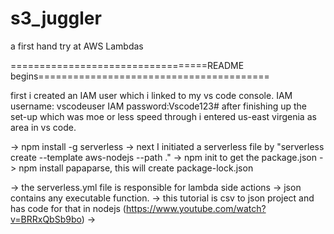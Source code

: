 # s3_juggler
a first hand try at AWS Lambdas

==================================README begins========================================

first i created an IAM user which i linked to my vs code console.
IAM username: vscodeuser  IAM password:Vscode123#
after finishing up the set-up which was moe or less speed through i entered us-east virgenia as area in vs code.

-> npm install -g serverless
-> next I initiated a serverless file by "serverless create --template aws-nodejs --path ."
-> npm init to get the package.json
-> npm install papaparse, this will create package-lock.json

-> the serverless.yml file is responsible for lambda side actions
-> json contains any executable function.
-> this tutorial is csv to json project and has code for that in nodejs (https://www.youtube.com/watch?v=BRRxQbSb9bo)
-> 



